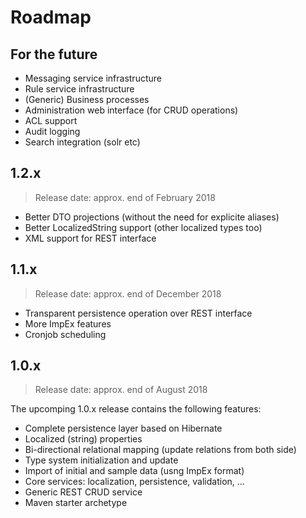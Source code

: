 # Roadmap

## For the future
* Messaging service infrastructure
* Rule service infrastructure
* (Generic) Business processes
* Administration web interface (for CRUD operations)
* ACL support
* Audit logging
* Search integration (solr etc)

## 1.2.x
> Release date: approx. end of February 2018
* Better DTO projections (without the need for explicite aliases)
* Better LocalizedString support (other localized types too)
* XML support for REST interface

## 1.1.x
> Release date: approx. end of December 2018
* Transparent persistence operation over REST interface
* More ImpEx features
* Cronjob scheduling

## 1.0.x
> Release date: approx. end of August 2018

The upcomping 1.0.x release contains the following features:
* Complete persistence layer based on Hibernate
 * Localized (string) properties
 * Bi-directional relational mapping (update relations from both side)
 * Type system initialization and update
* Import of initial and sample data (usng ImpEx format) 
* Core services: localization, persistence, validation, ...
* Generic REST CRUD service 
* Maven starter archetype   